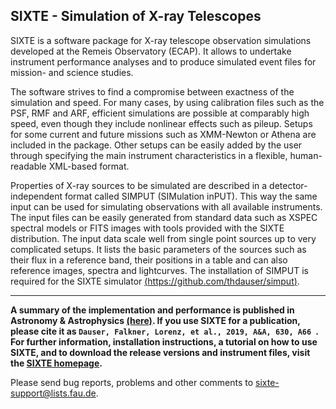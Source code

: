 ## SIXTE - Simulation of X-ray Telescopes

SIXTE is a software package for X-ray telescope observation simulations developed
at the Remeis Observatory (ECAP). It allows to undertake instrument performance
analyses and to produce simulated event files for mission- and science studies.

The software strives to find a compromise between exactness of the simulation
and speed. For many cases, by using calibration files such as the PSF, RMF and
ARF, efficient simulations are possible at comparably high speed, even though
they include nonlinear effects such as pileup. Setups for some current and future
missions such as XMM-Newton or Athena are included in the package. Other setups
can be easily added by the user through specifying the main instrument
characteristics in a flexible, human-readable XML-based format.


Properties of X-ray sources to be simulated are described in
a detector-independent format called SIMPUT (SIMulation inPUT). This way the same input can be used for simulating
observations with all available instruments. The input files can be easily generated from standard data such as XSPEC spectral models or FITS images with tools provided with the SIXTE distribution. The input data scale well from single point sources up to very complicated setups. It lists the basic parameters of the sources such as their flux in a reference band, their positions in a table and can also reference images, spectra and lightcurves. The installation of SIMPUT is required for the SIXTE simulator [(https://github.com/thdauser/simput)](https://github.com/thdauser/simput).

---

**A summary of the implementation and performance is published in Astronomy & Astrophysics [(here)](https://www.aanda.org/articles/aa/abs/2019/10/aa35978-19/aa35978-19.html). If you use SIXTE for a publication, please cite it as `Dauser, Falkner, Lorenz, et al., 2019, A&A, 630, A66 `. For further information, installation instructions, a tutorial on how to use SIXTE, and to download the release versions and instrument files, visit the [SIXTE homepage](https://www.sternwarte.uni-erlangen.de/research/sixte/).**


Please send bug reports, problems and other comments to sixte-support@lists.fau.de.
